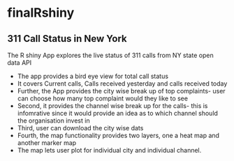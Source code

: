 # finalRshiny
## 311 Call Status in New York

The R shiny App explores the live status of 311 calls from NY state open data API
- The app provides a bird eye view for total call status
- It covers Current calls, Calls received yesterday and calls received today
- Further, the App provides the city wise break up of top complaints- user can choose how many top complaint would they like to see
- Second, it provides the channel wise break up for the calls- this is infomrative since it would provide an idea as to which channel should the organisation invest in
- Third, user can download the city wise dats
- Fourth, the map functionality provides two layers, one a heat map and another marker map
- The map lets user plot for individual city and individual channel.
